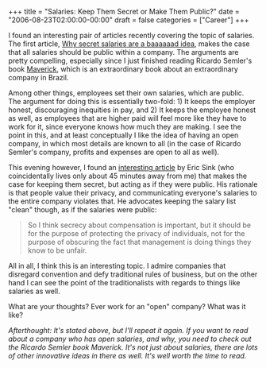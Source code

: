 +++
title = "Salaries: Keep Them Secret or Make Them Public?"
date = "2006-08-23T02:00:00-00:00"
draft = false
categories = ["Career"]
+++

I found an interesting pair of articles recently covering the topic of
salaries. The first article, [Why secret salaries are a baaaaaad
idea](http://positivesharing.com/2006/08/why-secret-salaries-are-a-baaaaaad-idea/),
makes the case that all salaries should be public within a company. The
arguments are pretty compelling, especially since I just finished
reading Ricardo Semler's book
[Maverick](http://www.amazon.com/exec/obidos/ASIN/0446670553/approachingno-20/102-4264162-0334515?%5Fencoding=UTF8&camp=1789&link%5Fcode=xm2),
which is an extraordinary book about an extraordinary company in Brazil.

Among other things, employees set their own salaries, which are public.
The argument for doing this is essentially two-fold: 1) It keeps the
employer honest, discouraging inequities in pay, and 2) It keeps the
employee honest as well, as employees that are higher paid will feel
more like they have to work for it, since everyone knows how much they
are making. I see the point in this, and at least conceptually I like
the idea of having an open company, in which most details are known to
all (in the case of Ricardo Semler's company, profits and expenses are
open to all as well).

This evening however, I found an [interesting
article](http://www.ericsink.com/articles/Compensation.html) by Eric
Sink (who coincidentally lives only about 45 minutes away from me) that
makes the case for keeping them secret, but acting as if they were
public. His rationale is that people value their privacy, and
communicating everyone's salaries to the entire company violates that.
He advocates keeping the salary list "clean" though, as if the salaries
were public:

> So I think secrecy about compensation is important, but it should be
> for the purpose of protecting the privacy of individuals, not for the
> purpose of obscuring the fact that management is doing things they
> know to be unfair.

All in all, I think this is an interesting topic. I admire companies
that disregard convention and defy traditional rules of business, but on
the other hand I can see the point of the traditionalists with regards
to things like salaries as well.

What are your thoughts? Ever work for an "open" company? What was it
like?

<i>Afterthought: It's stated above, but I'll repeat it again. If you
want to read about a company who has open salaries, and why, you need to
check out the Ricardo Semler book Maverick. It's not just about
salaries, there are lots of other innovative ideas in there as well.
It's well worth the time to read.</i>


